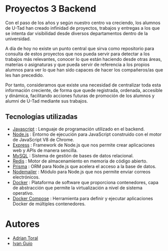 # Proyectos 3 Backend

Con el paso de los años y según nuestro centro va creciendo, los alumnos de U-Tad han creado infinidad de proyectos, trabajos y entregas a los que se intenta dar visibilidad desde diversos departamentos dentro de la universidad.

A día de hoy no existe un punto central que sirva como repositorio para consulta de estos proyectos que nos pueda servir para detectar a los trabajos más relevantes, conocer lo que están haciendo desde otras áreas, materias o asignaturas y que pueda servir de referencia a los propios alumnos para ver lo que han sido capaces de hacer los compañeros/as que les han precedido.

Por tanto, consideramos que existe una necesidad de centralizar toda esta información creciente, de forma que quede registrada, ordenada, accesible y dinámica, facilitando acciones futuras de promoción de los alumnos y alumni de U-Tad mediante sus trabajos.

## Tecnologías utilizadas

- [Javascript](https://developer.mozilla.org/es/docs/Web/JavaScript) : Lenguaje de programación utilizado en el backend.
- [Node.js](https://nodejs.org/en) : Entorno de ejecución para JavaScript construido con el motor de JavaScript V8 de Chrome.
- [Express](https://expressjs.com/) : Framework de Node.js que nos permite crear aplicaciones web y APIs de manera sencilla.
- [MySQL](https://www.mysql.com/) : Sistema de gestión de bases de datos relacional.
- [Redis](https://redis.io/) : Motor de almacenamiento en memoria de código abierto.
- [Prisma](https://www.prisma.io/) : ORM para Node.js que acelera el acceso a la base de datos.
- [Nodemailer](https://www.nodemailer.com/) : Módulo para Node.js que nos permite enviar correos electrónicos.
- [Docker](https://www.docker.com/) : Plataforma de software que proporciona contenedores, capa de abstracción que permite la virtualización a nivel de sistema operativo.
- [Docker Compose](https://docs.docker.com/compose/migrate/) : Herramienta para definir y ejecutar aplicaciones Docker de múltiples contenedores.

# Autores

- [Adrian Toral](https://github.com/adriantoral)
- [Ivan Guio]()